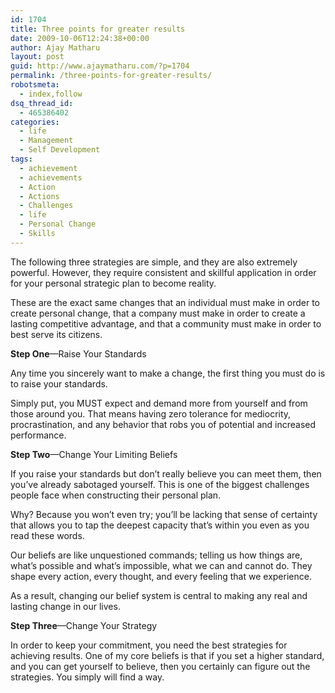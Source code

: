 ```yaml
---
id: 1704
title: Three points for greater results
date: 2009-10-06T12:24:38+00:00
author: Ajay Matharu
layout: post
guid: http://www.ajaymatharu.com/?p=1704
permalink: /three-points-for-greater-results/
robotsmeta:
  - index,follow
dsq_thread_id:
  - 465386402
categories:
  - life
  - Management
  - Self Development
tags:
  - achievement
  - achievements
  - Action
  - Actions
  - Challenges
  - life
  - Personal Change
  - Skills
---
```

The following three strategies are simple, and they are also extremely powerful. However, they require consistent and skillful application in order for your personal strategic plan to become reality.

These are the exact same changes that an individual must make in order to create personal change, that a company must make in order to create a lasting competitive advantage, and that a community must make in order to best serve its citizens.

**Step One**—Raise Your Standards

Any time you sincerely want to make a change, the first thing you must do is to raise your standards.

Simply put, you MUST expect and demand more from yourself and from those around you. That means having zero tolerance for mediocrity, procrastination, and any behavior that robs you of potential and increased performance.

**Step Two**—Change Your Limiting Beliefs

If you raise your standards but don&#8217;t really believe you can meet them, then you&#8217;ve already sabotaged yourself. This is one of the biggest challenges people face when constructing their personal plan.

Why? Because you won&#8217;t even try; you&#8217;ll be lacking that sense of certainty that allows you to tap the deepest capacity that&#8217;s within you even as you read these words.

Our beliefs are like unquestioned commands; telling us how things are, what&#8217;s possible and what&#8217;s impossible, what we can and cannot do. They shape every action, every thought, and every feeling that we experience.

As a result, changing our belief system is central to making any real and lasting change in our lives.

**Step Three**—Change Your Strategy

In order to keep your commitment, you need the best strategies for achieving results. One of my core beliefs is that if you set a higher standard, and you can get yourself to believe, then you certainly can figure out the strategies. You simply will find a way.